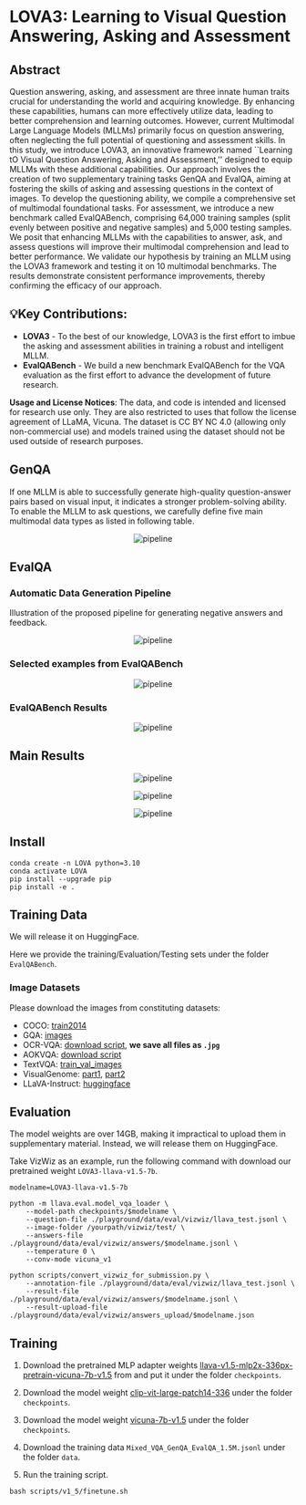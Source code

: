# LOVA3: Learning to Visual Question Answering, Asking and Assessment

## Abstract

Question answering, asking, and assessment are three innate human traits crucial for understanding the world and acquiring knowledge. By enhancing these capabilities, humans can more effectively utilize data, leading to better comprehension and learning outcomes. However, current Multimodal Large Language Models (MLLMs) primarily focus on question answering, often neglecting the full potential of questioning and assessment skills. In this study, we introduce LOVA3, an innovative framework named ``Learning tO Visual Question Answering, Asking and Assessment,'' designed to equip MLLMs with these additional capabilities. Our approach involves the creation of two supplementary training tasks GenQA and EvalQA, aiming at fostering the skills of asking and assessing questions in the context of images. To develop the questioning ability, we compile a comprehensive set of multimodal foundational tasks. For assessment, we introduce a new benchmark called EvalQABench, comprising 64,000 training samples (split evenly between positive and negative samples) and 5,000 testing samples. We posit that enhancing MLLMs with the capabilities to answer, ask, and assess questions will improve their multimodal comprehension and lead to better performance. We validate our hypothesis by training an MLLM using the LOVA3 framework and testing it on 10 multimodal benchmarks. The results demonstrate consistent performance improvements, thereby confirming the efficacy of our approach.

## 💡Key Contributions:

* **LOVA3** - To the best of our knowledge, LOVA3 is the first effort to imbue the asking and assessment abilities in training a robust and intelligent MLLM.
* **EvalQABench** - We build a new benchmark EvalQABench for the VQA evaluation as the first effort to advance the development of future research.


**Usage and License Notices**: The data, and code is intended and licensed for research use only. They are also restricted to uses that follow the license agreement of LLaMA, Vicuna. The dataset is CC BY NC 4.0 (allowing only non-commercial use) and models trained using the dataset should not be used outside of research purposes. 

## GenQA
If one MLLM is able to successfully generate high-quality question-answer pairs based on visual input, it indicates a stronger problem-solving ability. To enable the MLLM to ask questions, we carefully define five main multimodal data types as listed in following table.
<p align="center"><img src="./assets/GenQAData.png" alt="pipeline"/></p>


## EvalQA

### Automatic Data Generation Pipeline
Illustration of the proposed pipeline for generating negative answers and feedback.
<p align="center"><img src="assets/EvalqaPipeline.png" alt="pipeline"/></p>

### Selected examples from EvalQABench

<p align="center"><img src="assets/samplesofevalqabench.png" alt="pipeline"/></p>

### EvalQABench Results

<p align="center"><img src="assets/evalqabenchresult.png" alt="pipeline"/></p>

## Main Results

<p align="center"><img src="assets/result1.png" alt="pipeline"/></p>

<p align="center"><img src="assets/result2.png" alt="pipeline"/></p>

<p align="center"><img src="assets/result3.png" alt="pipeline"/></p>

## Install

```shell
conda create -n LOVA python=3.10
conda activate LOVA
pip install --upgrade pip
pip install -e .
```

## Training Data

We will release it on HuggingFace. 

Here we provide the training/Evaluation/Testing sets under the folder `EvalQABench`.

### Image Datasets

Please download the images from constituting datasets:

- COCO: [train2014](http://images.cocodataset.org/zips/train2014.zip)
- GQA: [images](https://downloads.cs.stanford.edu/nlp/data/gqa/images.zip)
- OCR-VQA: [download script](https://drive.google.com/drive/folders/1_GYPY5UkUy7HIcR0zq3ZCFgeZN7BAfm_?usp=sharing), **we save all files as `.jpg`**
- AOKVQA: [download script](https://github.com/allenai/aokvqa?tab=readme-ov-file#downloading-the-dataset)
- TextVQA: [train_val_images](https://dl.fbaipublicfiles.com/textvqa/images/train_val_images.zip)
- VisualGenome: [part1](https://cs.stanford.edu/people/rak248/VG_100K_2/images.zip), [part2](https://cs.stanford.edu/people/rak248/VG_100K_2/images2.zip)
- LLaVA-Instruct: [huggingface](https://huggingface.co/datasets/liuhaotian/LLaVA-Instruct-150K)


## Evaluation

The model weights are over 14GB, making it impractical to upload them in supplementary material. Instead, we will release them on HuggingFace.

Take VizWiz as an example, run the following command with download our pretrained weight `LOVA3-llava-v1.5-7b`.

```
modelname=LOVA3-llava-v1.5-7b

python -m llava.eval.model_vqa_loader \
    --model-path checkpoints/$modelname \
    --question-file ./playground/data/eval/vizwiz/llava_test.jsonl \
    --image-folder /yourpath/vizwiz/test/ \
    --answers-file ./playground/data/eval/vizwiz/answers/$modelname.jsonl \
    --temperature 0 \
    --conv-mode vicuna_v1

python scripts/convert_vizwiz_for_submission.py \
    --annotation-file ./playground/data/eval/vizwiz/llava_test.jsonl \
    --result-file ./playground/data/eval/vizwiz/answers/$modelname.jsonl \
    --result-upload-file ./playground/data/eval/vizwiz/answers_upload/$modelname.json

```

## Training

1. Download the pretrained MLP adapter weights [llava-v1.5-mlp2x-336px-pretrain-vicuna-7b-v1.5](https://huggingface.co/liuhaotian/llava-v1.5-mlp2x-336px-pretrain-vicuna-7b-v1.5) from and put it under the folder `checkpoints`.

2. Download the model weight [clip-vit-large-patch14-336](https://huggingface.co/openai/clip-vit-large-patch14-336) under the folder `checkpoints`.

3. Download the model weight [vicuna-7b-v1.5](https://huggingface.co/lmsys/vicuna-7b-v1.5) under the folder `checkpoints`.

4. Download the training data `Mixed_VQA_GenQA_EvalQA_1.5M.jsonl` under the folder `data`.

5. Run the training script.

```
bash scripts/v1_5/finetune.sh
```

